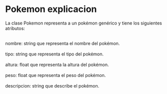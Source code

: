 <h1>Pokemon explicacion</h1>
La clase Pokemon representa a un pokémon genérico y tiene los siguientes atributos:

<br>nombre: string que representa el nombre del pokémon.<br>
<br>tipo: string que representa el tipo del pokémon.<br>
<br>altura: float que representa la altura del pokémon.<br>
<br>peso: float que representa el peso del pokémon.<br>
<br>descripcion: string que describe el pokémon.<br>